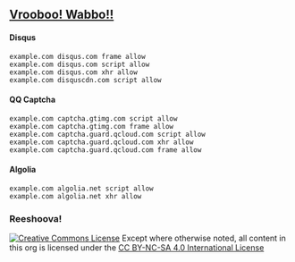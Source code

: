 ## [Vrooboo! Wabbo!!](https://umatrix-rules.github.io/#ovagarava---toc)

#### Disqus

    example.com disqus.com frame allow
    example.com disqus.com script allow
    example.com disqus.com xhr allow
    example.com disquscdn.com script allow

#### QQ Captcha


    example.com captcha.gtimg.com script allow
    example.com captcha.gtimg.com frame allow
    example.com captcha.guard.qcloud.com script allow
    example.com captcha.guard.qcloud.com xhr allow
    example.com captcha.guard.qcloud.com frame allow

#### Algolia


    example.com algolia.net script allow
    example.com algolia.net xhr allow


### Reeshoova!
<a rel="license" href="http://creativecommons.org/licenses/by-nc-sa/4.0/"><img alt="Creative Commons License" style="border-width:0" src="https://i.creativecommons.org/l/by-nc-sa/4.0/88x31.png" /></a>
Except where otherwise noted, all content in this org is licensed under the <a rel="license" href="http://creativecommons.org/licenses/by-nc-sa/4.0/">CC BY-NC-SA 4.0 International License</a>
